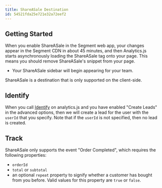 ```yaml
---
title: ShareASale Destination
id: 54521fda25e721e32a72eef2
---
```

## Getting Started

When you enable ShareASale in the Segment web app, your changes appear in the Segment CDN in about 45 minutes, and then Analytics.js starts asynchronously loading the ShareASale tag onto your page. This means you should remove ShareASale's snippet from your page.
+ Your ShareASale sidebar will begin appearing for your team.

ShareASale is a destination that is only supported on the client-side.


## Identify

When you call [Identify](/docs/connections/spec/identify/) on analytics.js and you have enabled "Create Leads" in the advanced options, then we will create a lead for the user with the `userId` that you specify. Note that if the `userId` is not specified, then no lead is created.

## Track

ShareASale only supports the event "Order Completed", which requires the following properties:
- `orderId`
- `total` or `subtotal`
- an optional `repeat` property to signify whether a customer has bought from you before. Valid values for this property are `true` or `false`.
